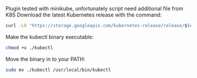 Plugin tested with minikube, unfortunately script need additional file from K8S 
Download the latest Kubernetes release with the command:

```bash
curl -LO "https://storage.googleapis.com/kubernetes-release/release/$(curl -s https://storage.googleapis.com/kubernetes-release/release/stable.txt)/bin/linux/amd64/kubectl"
```
Make the kubectl binary executable:
```bash
chmod +x ./kubectl
```

Move the binary in to your PATH:
```bash
sudo mv ./kubectl /usr/local/bin/kubectl
```
